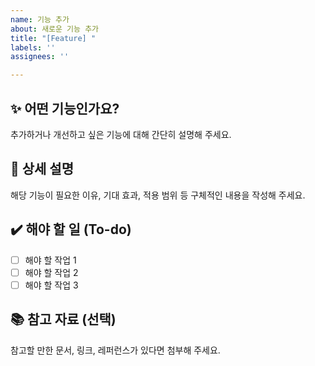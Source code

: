 ```yaml
---
name: 기능 추가
about: 새로운 기능 추가
title: "[Feature] "
labels: ''
assignees: ''

---
```


## ✨ 어떤 기능인가요?
추가하거나 개선하고 싶은 기능에 대해 간단히 설명해 주세요.

## 📝 상세 설명
해당 기능이 필요한 이유, 기대 효과, 적용 범위 등 구체적인 내용을 작성해 주세요.

## ✔️ 해야 할 일 (To-do)
- [ ] 해야 할 작업 1
- [ ] 해야 할 작업 2
- [ ] 해야 할 작업 3

## 📚 참고 자료 (선택)
참고할 만한 문서, 링크, 레퍼런스가 있다면 첨부해 주세요.
